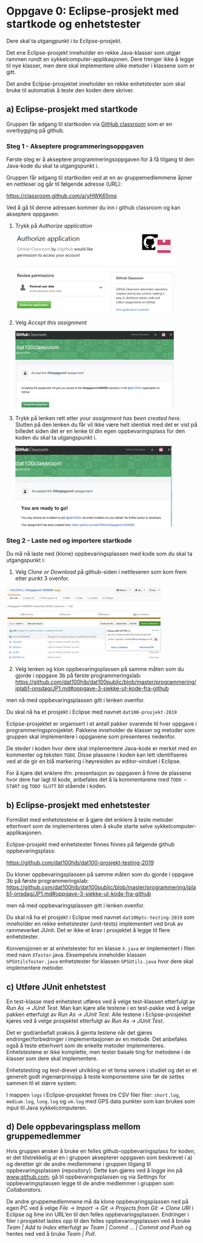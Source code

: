 # Oppgave 0: Eclipse-prosjekt med startkode og enhetstester

Dere skal ta utgangpunkt i to Eclipse-prosjekt.

Det ene Eclipse-prosjekt inneholder en rekke Java-klasser som utgjør rammen rundt en sykkelcomputer-applikasjonen. Dere trenger ikke å legge til nye klasser, men dere skal implementere ulike metoder i klassene som er gitt.

Det andre Eclipse-prosjektet inneholder en rekke enhetstester som skal bruke til automatisk å teste den koden dere skriver.

## a) Eclipse-prosjekt med startkode

Gruppen får adgang til startkoden via [GitHub classroom](https://classroom.github.com/) som er en overbygging på github.

### Steg 1 - Akseptere programmeringsoppgaven

Første steg er å akseptere programmeringsoppgaven for å få tilgang til den Java-kode du skal ta utgangspunkt i.

Gruppen får adgang til startkoden ved at en av gruppemedlemmene åpner en nettleser og går til følgende adresse (URL):

https://classroom.github.com/a/yHWK65mq

Ved å gå til denne adressen kommer du inn i github classroom og kan akseptere oppgaven:

1.	Trykk på *Authorize application*

    ![Problem med bilde](assets/markdown-img-paste-2018080214153000.png)

2.	Velg *Accept this assignment*

    ![Problem med bilde](assets/markdown-img-paste-20180802141622312.png)

3.	Trykk på lenken rett etter *your assignment has been created here*. Slutten på den lenken du får vil ikke være helt identisk med det er vist på billedet siden det er en lenke til din egen oppbevaringsplass for den koden du skal ta utgangspunkt i.

    ![Problem med bilde](assets/markdown-img-paste-20180802141738826.png)

### Steg 2 - Laste ned og importere startkode

Du må nå laste ned (klone) oppbevaringsplassen med kode som du skal ta utgangspunkt i:

1.	Velg *Clone or Download* på github-siden i nettleseren som kom frem etter punkt 3 ovenfor.

![Problem med bilde](assets/markdown-img-paste-20180802141814734.png)

2.	Velg lenken og klon oppbevaringsplassen på samme måten som du gjorde i oppgave 3b på første programmeringslab: https://github.com/dat100hib/dat100public/blob/master/programmering/jplab1-onsdag/JP1.md#oppgave-3-sjekke-ut-kode-fra-github

men nå med oppbevaringsplassen gitt i lenken ovenfor.

Du skal nå ha et prosjekt i Eclipse med navnet `dat100-prosjekt-2019`

Eclipse-prosjektet er organisert i et antall pakker svarende til hver oppgave i programmeringsprosjektet. Pakkene inneholder de klasser og metoder som gruppen skal implementere i oppgavene som presenteres nedenfor.

De steder i koden hvor dere skal implementere Java-kode er merket med en kommenter og teksten `TODO`. Disse plassene i koden kan lett identifiseres ved at de gir en blå markering i høyresiden av editor-vinduet i Eclipse.

For å kjøre det enklere ifm. presentasjon av oppgaven å finne de plassene hvor dere har lagt til kode, anbefales det å la kommentarene med `TODO – START` og `TODO SLUTT` bli stående i koden.  

## b) Eclipse-prosjekt med enhetstester

Formålet med enhetstestene er å gjøre det enklere å teste metoder etterhvert som de implementeres uten å skulle starte selve sykkelcomputer-applikasjonen.  

Eclipse-prosjekt med enhetstester finnes finnes på følgende github oppbevaringsplass:

https://github.com/dat100hib/dat100-prosjekt-testing-2019

Du kloner oppbevaringsplassen på samme måten som du gjorde i oppgave 3b på første programmeringslab: https://github.com/dat100hib/dat100public/blob/master/programmering/jplab1-onsdag/JP1.md#oppgave-3-sjekke-ut-kode-fra-github

men nå med oppbevaringsplassen gitt i lenken ovenfor.

Du skal nå ha et prosjekt i Eclipse med navnet `dat100ptc-testing-2019` som inneholder en rekke enhetstester (unit-tests) implementert ved bruk av rammeverket JUnit. Det er ikke et krav i prosjektet å legge til flere enhetstester.

Konvensjonen er at enhetstester for en klasse `X.java` er implementert i filen med navn `XTester`.java. Eksempelvis inneholder klassen `GPSUtilsTester.java` enhetstester for klassen `GPSUtils.java` hvor dere skal implementere metoder.

## c) Utføre JUnit enhetstest

En test-klasse med enhetstest utføres ved å velge test-klassen etterfulgt av *Run As → JUnit Test*. Man kan kjøre alle testene i en test-pakke ved å velge pakken etterfulgt av *Run As → JUnit Test*. Alle testene i Eclipse-prosjektet kjøres ved å velge prosjektet etterfulgt av *Run As → JUnit Test*.

Det er god/anbefalt praksis å gjenta testene når det gjøres endringer/forbedringer i implementasjonen av en metode. Det anbefales også å teste etterhvert som de enkelte metoder implementeres. Enhetstestene er ikke komplette, men tester basale ting for metodene i de klasser som dere skal implementere.

Enhetstesting og test-drevet utvikling er et tema senere i studiet og det er et generelt godt ingeniørprinsipp å teste komponentene sine før de settes sammen til et større system.

I mappen `logs` i Eclipse-prosjektet finnes tre CSV filer filer: `short.log`, `medium.log`, `long.log` og `vm.log` med GPS data punkter som kan brukes som input til Java sykkelcomputeren.

## d) Dele oppbevaringsplass mellom gruppemedlemmer

Hvis gruppen ønsker å bruke en felles github-oppbevaringsplass for koden, er det tilstrekkelig at en i gruppen aksepterer oppgaven som beskrevet i a) og deretter gir de andre medlemmene i gruppen tilgang til oppbevaringsplassen (repository). Dette kan gjøres ved å logge inn på www.github.com, gå til oppbevaringsplassen og via *Settings* for oppbevaringsplassen legge til de andre medlemmer i gruppen som *Collaborators*.

De andre gruppemedlemmene må da klone oppbevaringsplassen ned på egen PC ved å velge *File → Import → Git → Projects from Git → Clone URI* i Eclipse og lime inn URL’en til den felles oppbevaringsplassen. Endringer i filer i prosjektet lastes opp til den felles oppbevaringsplassen ved å bruke  *Team | Add to Index* etterfulgt av *Team | Commit … | Commit and Push* og hentes ned ved å bruke *Team | Pull*.
